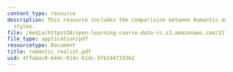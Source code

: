 ```yaml
---
content_type: resource
description: This resource includes the comparision between Romantic and Realist writing
  styles.
file: /media/https%3A/open-learning-course-data-rc.s3.amazonaws.com/21l-705-masterworks-in-american-short-fiction-fall-2005/4ffabac0644c014c61dc5fb3447333b2_romantic_realist.pdf
file_type: application/pdf
resourcetype: Document
title: romantic_realist.pdf
uid: 4ffabac0-644c-014c-61dc-5fb3447333b2
---
```

